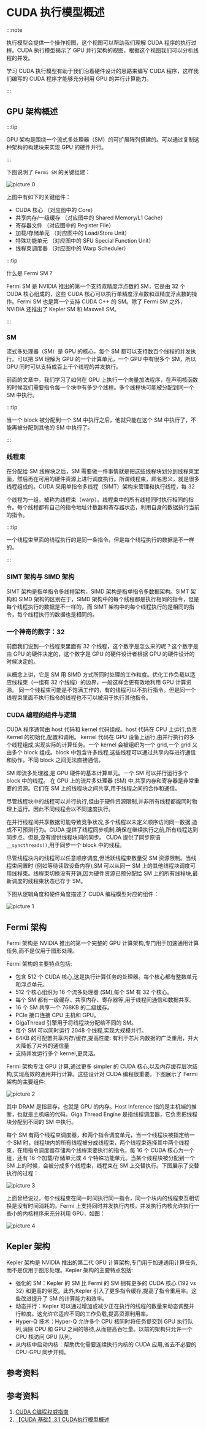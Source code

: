# CUDA 执行模型概述

:::note

执行模型会提供一个操作视图，这个视图可以帮助我们理解 CUDA 程序的执行过程。CUDA 执行模型揭示了 GPU 并行架构的视图，根据这个视图我们可以分析线程的并发。

学习 CUDA 执行模型有助于我们沿着硬件设计的思路来编写 CUDA 程序，这样我们编写的 CUDA 程序才能够充分利用 GPU 的并行计算能力。

:::

## GPU 架构概述

:::tip

GPU 架构是围绕一个流式多处理器（SM）的可扩展阵列搭建的。可以通过复制这种架构的构建块来实现 GPU 的硬件并行。

:::

下图说明了 `Fermi SM` 的关键组建：

![picture 0](images/a909bf01c6c7d26721e766e00407c2a2e4be504973abe26f0f7c6fdfca36331d.png)

上图中有如下的关键组件：

- CUDA 核心 （对应图中的 Core）
- 共享内存/一级缓存 （对应图中的 Shared Memory/L1 Cache）
- 寄存器文件 （对应图中的 Register File）
- 加载/存储单元 （对应图中的 Load/Store Unit）
- 特殊功能单元 （对应图中的 SFU Special Function Unit）
- 线程束调度器 （对应图中的 Warp Scheduler）

:::tip

什么是 Fermi SM ?

Fermi SM 是 NVIDIA 推出的第一个支持双精度浮点数的 SM，它是由 32 个 CUDA 核心组成的，这些 CUDA 核心可以执行单精度浮点数和双精度浮点数的操作。Fermi SM 也是第一个支持 CUDA C++ 的 SM。除了 Fermi SM 之外，NVIDIA 还推出了 Kepler SM 和 Maxwell SM。

:::

### SM

流式多处理器（SM）是 GPU 的核心，每个 SM 都可以支持数百个线程的并发执行。可以把 SM 理解为 GPU 的一个计算单元，一个 GPU 中有很多个 SM，所以 GPU 同时可以支持成百上千个线程的并发执行。

前面的文章中，我们学习了如何在 GPU 上执行一个向量加法程序，在声明核函数的时候我们需要指令每一个块中有多少个线程。多个线程块可能被分配到同一个 SM 中执行。

:::tip

当一个 block 被分配到一个 SM 中执行之后，他就只能在这个 SM 中执行了，不能再被分配到其他的 SM 中执行了。

:::

### 线程束

在分配给 SM 线程块之后，SM 需要做一件事情就是把这些线程块划分到线程束里面，然后再在可用的硬件资源上进行调度执行。所谓线程束，顾名思义，就是很多线程组成的。CUDA 采用单指令多线程（SIMT）架构来管理和执行线程，每 32

个线程为一组，被称为线程束（warp）。线程束中的所有线程同时执行相同的指令。每个线程都有自己的指令地址计数器和寄存器状态，利用自身的数据执行当前的指令。

:::tip

一个线程束里面的线程执行的是同一条指令，但是每个线程执行的数据是不一样的。

:::

### SIMT 架构与 SIMD 架构

SIMT 架构是指单指令多线程架构，SIMD 架构是指单指令多数据架构。SIMT 架构和 SIMD 架构的区别在于，SIMD 架构中的每个线程都是执行相同的指令，但是每个线程执行的数据是不一样的，而 SIMT 架构中的每个线程执行的是相同的指令，每个线程执行的数据也是相同的。

### 一个神奇的数字：32

前面我们说到一个线程束里面有 32 个线程，这个数字是怎么来的呢？这个数字是由 GPU 的硬件决定的，这个数字是 GPU 的硬件设计者根据 GPU 的硬件设计的时候决定的。

从概念上讲，它是 SM 用 SIMD 方式所同时处理的工作粒度。优化工作负载以适应线程束（一组有 32 个线程）的边界，一般这样会更有效地利用 GPU 计算资源。 同一个线程束可能是不饱满工作的，有的线程可以不执行指令。但是同一个线程束里面不执行指令的线程也不可以被用于执行其他指令。

### CUDA 编程的组件与逻辑

CUDA 程序通常由 host 代码和 kernel 代码组成。host 代码在 CPU 上运行,负责 Kernel 的初始化,配置和调用。 kernel 代码在 GPU 设备上运行,由并行执行的多个线程组成,实现实际的计算任务。一个 kernel 会被组织为一个 grid,一个 grid 又由多个 block 组成。block 中包含许多线程,这些线程可以通过共享内存进行通信和协作。不同 block 之间无法直接通信。

SM 即流多处理器,是 GPU 硬件的基本计算单元。一个 SM 可以并行运行多个 block 中的线程。 在 GPU 上的流片多处理器 (SM) 中,共享内存和寄存器是非常重要的资源。它们在 SM 上的线程块之间共享,用于线程之间的合作和通信。

尽管线程块中的线程可以并行执行,但由于硬件资源限制,并非所有线程都能同时物理上运行。因此不同线程会以不同速度执行。

在并行线程间共享数据可能导致竞争状况,多个线程以未定义顺序访问同一数据,造成不可预测行为。CUDA 提供了线程同步机制,确保在继续执行之前,所有线程达到同步点。但是,没有提供线程块间的同步。 CUDA 提供了同步原语 `__syncthreads()`,用于同步一个 block 中的线程。

尽管线程块内的线程可以任意顺序调度,但活跃线程束数量受 SM 资源限制。当线程束闲置时 (例如等待读取设备内存),SM 可以从同一 SM 上的其他线程块调度可用线程束。线程束切换没有开销,因为硬件资源已预分配给 SM 上的所有线程块,最新调度的线程束状态已存于 SM。

下图从逻辑角度和硬件角度描述了 CUDA 编程模型对应的组件：

![picture 1](images/d040409b6831c4d3a0c3e6f6ece64e896c89b7805c652680c72aeedc2ee6897b.png)

## Fermi 架构

Fermi 架构是 NVIDIA 推出的第一个完整的 GPU 计算架构,专门用于加速通用计算任务,而不是仅用于图形处理。

Fermi 架构的主要特点包括:

- 包含 512 个 CUDA 核心,这是执行计算任务的处理器。每个核心都有整数单元和浮点单元。
- 512 个核心组织为 16 个流多处理器 (SM),每个 SM 有 32 个核心。
- 每个 SM 都有一级缓存、共享内存、寄存器等,用于线程间通信和数据共享。
- 16 个 SM 共享一个 768KB 的二级缓存。
- PCIe 接口连接 CPU 主机和 GPU。
- GigaThread 引擎用于将线程块分配给不同的 SM。
- 每个 SM 可以同时运行 2048 个线程,实现大规模并行。
- 64KB 的可配置共享内存/缓存,提高性能: 有利于芯片内数据的广泛重用，并大大降低了片外的通信量
- 支持并发运行多个 kernel,更灵活。

Fermi 架构专注 GPU 计算,通过更多 simpler 的 CUDA 核心,以及内存缓存层次结构,实现高效的通用并行计算。这些设计对 CUDA 编程很重要。下图展示了 Fermi 架构的主要组件:

![picture 2](images/bcd1d4fca5b227ddf04064053ced65740653b460e69d1cda8861b546d1ec4875.png)

其中 DRAM 是指显存，也就是 GPU 的内存。Host Inference 指的是主机端的推断，也就是主机端的代码。Giga Thread Engine 是指线程调度器，它负责把线程块分配到不同的 SM 中执行。

每个 SM 有两个线程束调度器，和两个指令调度单元，当一个线程块被指定给一个 SM 时，线程块内的所有线程被分成线程束，两个线程束选择其中两个线程束，在用指令调度器存储两个线程束要执行的指令。每 16 个 CUDA 核心为一个组，还有 16 个加载/存储单元或 4 个特殊功能单元。当某个线程块被分配到一个 SM 上的时候，会被分成多个线程束，线程束在 SM 上交替执行。下图展示了交替执行的过程：

![picture 3](images/dac508f5d90fcb6105c31f11f28ef92ead862f561ad1b9158d8e4a2e77c5a00b.png)

上面曾经说过，每个线程束在同一时间执行同一指令，同一个块内的线程束互相切换是没有时间消耗的。Fermi 上支持同时并发执行内核。并发执行内核允许执行一些小的内核程序来充分利用 GPU，如图：

![picture 4](images/f868420cd853392e54006d9755acd7cab8131ad0f5be7084589339949970b062.png)

## Kepler 架构

Kepler 架构是 NVIDIA 推出的第二代 GPU 计算架构,专门用于加速通用计算任务,而不是仅用于图形处理。Kepler 架构的主要特点包括:

- 强化的 SM：Kepler 的 SM 比 Fermi 的 SM 拥有更多的 CUDA 核心 (192 vs 32) 和更高的带宽。此外,Kepler 引入了更多指令缓存,提高了指令重用率。这些改进提升了 SM 的计算能力和效率。
- 动态并行：Kepler 可以通过增加或减少正在执行的线程的数量来动态调整并行粒度。这允许它适应不同的工作负载,提高资源利用率。
- Hyper-Q 技术：Hyper-Q 允许多个 CPU 核同时将任务提交到 GPU 执行队列,消除 CPU 和 GPU 之间的等待,从而提高吞吐量。以前的架构只允许一个 CPU 核访问 GPU 队列。
- 从内核中启动内核：帮助优化需要连续执行内核的 CUDA 应用,省去不必要的 CPU-GPU 同步开销。

## 参考资料

## 参考资料

1. [CUDA C编程权威指南](https://www.baidu.com/s?ie=utf-8&f=8&rsv_bp=1&rsv_idx=1&tn=baidu&wd=CUDA%20C%E7%BC%96%E7%A8%8B%E6%9D%83%E5%A8%81%E6%8C%87%E5%8D%97&fenlei=256&rsv_pq=0xfed4a61a000e3772&rsv_t=0d02lKS%2Blx%2BdvIVO447ej8nu1F1JZ2R2sUUEGNoSYLiNj3M8QV7s%2FscVGcDD&rqlang=en&rsv_enter=1&rsv_dl=tb&rsv_sug3=2&rsv_sug1=2&rsv_sug7=101&rsv_sug2=0&rsv_btype=i&prefixsug=%2526lt%253BUDA%2520%2526lt%253B%25E7%25BC%2596%25E7%25A8%258B%25E6%259D%2583%25E5%25A8%2581%25E6%258C%2587%25E5%258D%2597&rsp=9&inputT=4428&rsv_sug4=4428)
2. [【CUDA 基础】3.1 CUDA执行模型概述](https://face2ai.com/CUDA-F-3-1-CUDA%E6%89%A7%E8%A1%8C%E6%A8%A1%E5%9E%8B%E6%A6%82%E8%BF%B0/)

